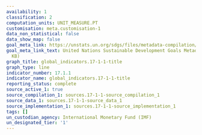 ```yaml
---
availability: 1
classification: 2
computation_units: UNIT_MEASURE.PT
customisation: meta.customisation-1
data_non_statistical: false
data_show_map: false
goal_meta_link: https://unstats.un.org/sdgs/files/metadata-compilation/Metadata-Goal-17.pdf
goal_meta_link_text: United Nations Sustainable Development Goals Metadata (PDF 469
  KB)
graph_title: global_indicators.17-1-1-title
graph_type: line
indicator_number: 17.1.1
indicator_name: global_indicators.17-1-1-title
reporting_status: complete
source_active_1: true
source_compilation_1: sources.17-1-1-source_compilation_1
source_data_1: sources.17-1-1-source_data_1
source_implementation_1: sources.17-1-1-source_implementation_1
tags: []
un_custodian_agency: International Monetary Fund (IMF)
un_designated_tier: '1'
---
```

